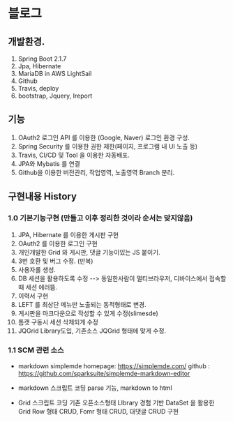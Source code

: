 # 블로그


## 개발환경.
1. Spring Boot 2.1.7
2. Jpa, Hibernate
3. MariaDB in AWS LightSail
4. Github
5. Travis, deploy
6. bootstrap, Jquery, Ireport


## 기능
1. OAuth2 로그인 API 를 이용한 (Google, Naver) 로그인 환경 구성.
2. Spring Security 를 이용한 권한 제한(페이지, 프로그램 내 UI 노출 등)
3. Travis, CI/CD 및 Tool 을 이용한 자동배포.
4. JPA와 Mybatis 를 연결
5. Github을 이용한 버전관리, 작업영역, 노출영역 Branch 분리.

## 구현내용 History

### 1.0 기본기능구현 (만들고 이후 정리한 것이라 순서는 맞지않음)
1. JPA, Hibernate 를 이용한 게시판 구현
2. OAuth2 를 이용한 로그인 구현
3. 개인개발한 Grid 와 게시판, 댓글 기능이있는 JS 붙이기.
4. 3번 호환 및 버그 수정. (반복)
5. 사용자롤 생성.
6. DB 세션을 활용하도록 수정 --> 동일한사람이 멀티브라우저, 디바이스에서 접속할때 세션 에러뜸.
7. 이력서 구현
8. LEFT 를 최상단 메뉴만 노출되는 동적형태로 변경.
9. 게시판을 마크다운으로 작성할 수 있게 수정(slimesde)
10. 톰캣 구동시 세션 삭제되게 수정 
11. JQGrid Library도입, 기존소스 JQGrid 형태에 맞게 수정.

### 1.1 SCM 관련 소스









- markdown
simplemde
homepage: https://simplemde.com/
github : https://github.com/sparksuite/simplemde-markdown-editor

- markdown
스크립트 코딩
parse 기능, markdown to html 

- Grid
스크립트 코딩
기존 오픈소스형태 LIbrary 경험 기반 DataSet 을 활용한 Grid Row 형태 CRUD, Fomr 형태 CRUD, 대댓글 CRUD 구현
